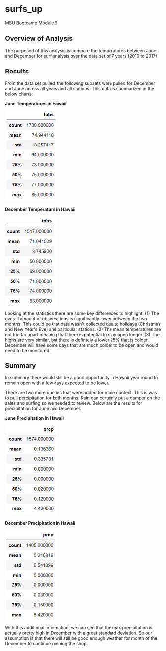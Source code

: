 # surfs_up
MSU Bootcamp Module 9
## Overview of Analysis
The purposed of this analysis is compare the temparatures between June and December for surf analysis over the data set of 7 years (2010 to 2017)
## Results
From the data set pulled, the following subsets were pulled for December and June across all years and all stations. This data is summarized in the below charts:

**June Temperatures in Hawaii** 

![](https://github.com/NortonAAA/surfs_up/blob/main/Resources/June_temps.png)

**December Temperaturs in Hawaii**

![](https://github.com/NortonAAA/surfs_up/blob/main/Resources/December_temps.png)

Looking at the statistics there are some key differences to highlight:
(1) The overall amount of observations is significantly lower between the two months. This could be that data wasn't collected due to holidays (Christmas and New Year's Eve) and particular stations.
(2) The mean temperatures are not too far apart meaning that there is potential to stay open longer.
(3) The highs are very similar, but there is defintely a lower 25% that is colder. December will have some days that are much colder to be open and would need to be monitored.
## Summary
In summary there would still be a good opportunity in Hawaii year round to remain open with a few days expected to be lower.

There are two more queries that were added for more context. This is was to pull percipitation for both months. Rain can certainly put a damper on the sales and surfing so we needed to review. Below are the results for precipitation for June and December.

**June Precipitation in Hawaii**

![](https://github.com/NortonAAA/surfs_up/blob/main/Resources/June_prcp.png) 

**December Precipitation in Hawaii** 

![](https://github.com/NortonAAA/surfs_up/blob/main/Resources/December_prcp.png)

With this additional information, we can see that the max precipitation is actually pretty high in December with a great standard deviation. So our assumption is that there will still be good enough weather for month of the December to continue running the shop.

